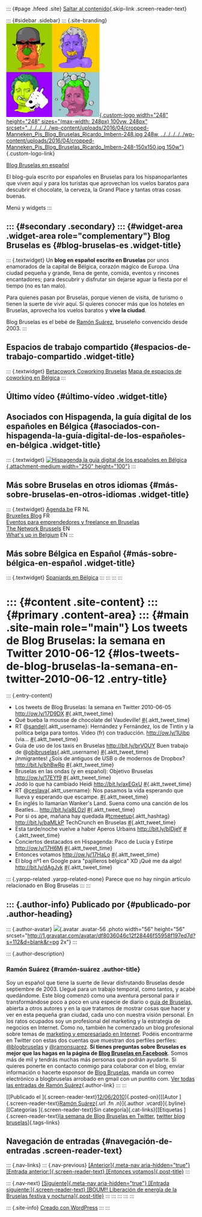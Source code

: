 ::: {#page .hfeed .site}
[Saltar al
contenido](../../../../../index.html?p=2214#content){.skip-link
.screen-reader-text}

::: {#sidebar .sidebar}
::: {.site-branding}
[![](../../../../../wp-content/uploads/2016/04/cropped-Manneken_Pis_Blog_Bruselas_Ricardo_Imbern-248.jpg){.custom-logo
width="248" height="248" sizes="(max-width: 248px) 100vw, 248px"
srcset="../../../../../wp-content/uploads/2016/04/cropped-Manneken_Pis_Blog_Bruselas_Ricardo_Imbern-248.jpg 248w, ../../../../../wp-content/uploads/2016/04/cropped-Manneken_Pis_Blog_Bruselas_Ricardo_Imbern-248-150x150.jpg 150w"}](../../../../../index.html){.custom-logo-link}

[Blog Bruselas en español](../../../../../index.html)

El blog-guía escrito por españoles en Bruselas para los hispanoparlantes
que viven aquí y para los turistas que aprovechan los vuelos baratos
para descubrir el chocolate, la cerveza, la Grand Place y tantas otras
cosas buenas.

Menú y widgets
:::

::: {#secondary .secondary}
::: {#widget-area .widget-area role="complementary"}
Blog Bruselas es {#blog-bruselas-es .widget-title}
----------------

::: {.textwidget}
Un **blog en español escrito en Bruselas** por unos enamorados de la
capital de Bélgica, corazón mágico de Europa. Una ciudad pequeña y
grande, llena de gente, comida, eventos y rincones encantadores; para
descubrir y disfrutar sin dejarse aguar la fiesta por el tiempo (no es
tan malo).

Para quienes pasan por Bruselas, porque vienen de visita, de turismo o
tienen la suerte de vivir aquí. Sí quieres conocer más que los hoteles
en Bruselas, aprovecha los vuelos baratos y **vive la ciudad**.

Blog Bruselas es el bebé de [Ramón Suárez](http://www.ramonsuarez.com),
bruseleño convencido desde 2003.
:::

Espacios de trabajo compartido {#espacios-de-trabajo-compartido .widget-title}
------------------------------

::: {.textwidget}
[Betacowork Coworking Bruselas](http://www.betacowork.com) [Mapa de
espacios de coworking en Bélgica](http://coworkingbelgium.com)
:::

Último vídeo {#último-vídeo .widget-title}
------------

Asociados con Hispagenda, la guía digital de los españoles en Bélgica {#asociados-con-hispagenda-la-guía-digital-de-los-españoles-en-bélgica .widget-title}
---------------------------------------------------------------------

::: {.textwidget}
[![Hispagenda,la guía digital de los españoles en
Bélgica](../../../../../wp-content/uploads/2010/04/Hispagenda-250px.gif "Hispagenda, la guía digital de los españoles en Bélgica"){.attachment-medium
width="250" height="100"}](http://www.hispagenda.com)
:::

Más sobre Bruselas en otros idiomas {#más-sobre-bruselas-en-otros-idiomas .widget-title}
-----------------------------------

::: {.textwidget}
[Agenda.be](http://www.agenda.be) FR NL\
[Bruxelles Blog](http://www.bxlblog.be/) FR\
[Eventos para emprendedores y freelance en
Bruselas](http://www.betacowork.com/events/)\
[The Network
Brussels](http://groups.yahoo.com/group/TheNetworkBrussels/) EN\
[What\'s up in Belgium](http://www.whatsupin.be/) EN
:::

Más sobre Bélgica en Español {#más-sobre-bélgica-en-español .widget-title}
----------------------------

::: {.textwidget}
[Spaniards en Bélgica](http://www.spaniards.es/paises/belgica)
:::
:::
:::
:::

::: {#content .site-content}
::: {#primary .content-area}
::: {#main .site-main role="main"}
Los tweets de Blog Bruselas: la semana en Twitter 2010-06-12 {#los-tweets-de-blog-bruselas-la-semana-en-twitter-2010-06-12 .entry-title}
============================================================

::: {.entry-content}
-   Los tweets de Blog Bruselas: la semana en Twitter 2010-06-05
    <http://ow.ly/17D9DX>
    [\#](http://twitter.com/blogbruselas/statuses/15514563419){.aktt_tweet_time}
-   Qué bueba la mousse de chocolate del Vaudeville!
    [\#](http://twitter.com/blogbruselas/statuses/15558437604){.aktt_tweet_time}
-   RT @[sandel](http://twitter.com/sandel){.aktt_username}: Hernández y
    Fernández, los de Tintín y la política belga para tontos. Video (fr)
    con traducción. <http://ow.ly/1Uibp> (via...
    [\#](http://twitter.com/blogbruselas/statuses/15616010408){.aktt_tweet_time}
-   Guía de uso de los taxis en Bruselas <http://bit.ly/brVOUY> Buen
    trabajo de
    @[objbruselas](http://twitter.com/objbruselas){.aktt_username}
    [\#](http://twitter.com/blogbruselas/statuses/15617592407){.aktt_tweet_time}
-   ¡Inmigrantes! ¿Sois de antiguos de USB o de modernos de Dropbox?
    <http://bit.ly/bhBwRp>
    [\#](http://twitter.com/blogbruselas/statuses/15655805941){.aktt_tweet_time}
-   Bruselas en las ondas (y en español): Objetivo Bruselas
    <http://ow.ly/17EYf9>
    [\#](http://twitter.com/blogbruselas/statuses/15703362916){.aktt_tweet_time}
-   Jodó lo que ha cambiado Heidi <http://bit.ly/axEGxU>
    [\#](http://twitter.com/blogbruselas/statuses/15774105776){.aktt_tweet_time}
-   RT @[ceslava](http://twitter.com/ceslava){.aktt_username}: Nos
    pasamos la vida esperando que llueva y esperando que escampe.
    [\#](http://twitter.com/blogbruselas/statuses/15779327639){.aktt_tweet_time}
-   En inglés lo llamarían Wanker\'s Land. Suena como una canción de los
    Beatles... <http://bit.ly/a8LOzI>
    [\#](http://twitter.com/blogbruselas/statuses/15851360556){.aktt_tweet_time}
-   Por si os ape, mañana hay quedada
    \#[tcmeetup](http://search.twitter.com/search?q=%23tcmeetup){.aktt_hashtag}
    <http://bit.ly/baMLkP> TechCrunch en Bruselas
    [\#](http://twitter.com/blogbruselas/statuses/15875306007){.aktt_tweet_time}
-   Esta tarde/noche vuelve a haber Aperos Urbains
    <http://bit.ly/bIDjeY>
    [\#](http://twitter.com/blogbruselas/statuses/15913087749){.aktt_tweet_time}
-   Conciertos destacados en Hispagenda: Paco de Lucía y Estirpe
    <http://ow.ly/17H6Mj>
    [\#](http://twitter.com/blogbruselas/statuses/15914297391){.aktt_tweet_time}
-   Entonces votamos <http://ow.ly/17HaLo>
    [\#](http://twitter.com/blogbruselas/statuses/15916239020){.aktt_tweet_time}
-   El blog nº1 en Google para \"pajilleros bélgica\" XD ¡Qué me da
    algo! <http://bit.ly/dAgJvk>
    [\#](http://twitter.com/blogbruselas/statuses/15916939281){.aktt_tweet_time}

::: {.yarpp-related .yarpp-related-none}
Parece que no hay ningún artículo relacionado en Blog Bruselas
:::
:::

::: {.author-info}
Publicado por {#publicado-por .author-heading}
-------------

::: {.author-avatar}
![](http://1.gravatar.com/avatar/df8036046c12f28446f55958f197ed7d?s=56&d=blank&r=pg){.avatar
.avatar-56 .photo width="56" height="56"
srcset="http://1.gravatar.com/avatar/df8036046c12f28446f55958f197ed7d?s=112&d=blank&r=pg 2x"}
:::

::: {.author-description}
### Ramón Suárez {#ramón-suárez .author-title}

Soy un español que tiene la suerte de llevar disfrutando Bruselas desde
septiembre de 2003. Llegué para un trabajo temporal, como tantos, y
acabé quedándome. Este blog comenzó como una aventura personal para ir
transformándose poco a poco en una especie de diario o [guía de
Bruselas](../../../../../index.html), abierta a otros autores y en la
que tratamos de mostrar cosas que hacer y ver en esta pequeña gran
ciudad, cada uno con nuestra visión personal. En los ratos ocupados soy
un profesional del marketing y la estrategia de negocios en Internet.
Como no, también he comenzado un blog profesional sobre temas de
[marketing y empresariado en Internet](http://ramonsuarez.com). Podéis
encontrarme en Twitter con estas dos cuentas que muestran dos perfiles
perfiles: [\@blogbruselas](http://twitter.com/blogbruselas) y
[\@ramonsuarez](http://twitter.com/ramonsuarez). **Sí tienes preguntas
sobre Bruselas es mejor que las hagas en la página de [Blog Bruselas en
Facebook](http://www.facebook.com/blogbruselas)**. Somos más de mil y
tendrás muchas más personas que podrán ayudarte. Si quieres ponerte en
contacto conmigo para colaborar con el blog, enviar información o
hacerte esponsor de [Blog Bruselas](../../../../../index.html), manda un
correo electrónico a blogbruselas arrobado en gmail con un puntito com.
[Ver todas las entradas de Ramón
Suárez](../../../04/30/index.html?author=2){.author-link}
:::
:::

[[Publicado el
]{.screen-reader-text}[12/06/2010](../../../../../index.html?p=2214)]{.posted-on}[[[Autor
]{.screen-reader-text}[Ramón
Suárez](../../../04/30/index.html?author=2){.url .fn .n}]{.author
.vcard}]{.byline}[[Categorías ]{.screen-reader-text}Sin
categoría]{.cat-links}[[Etiquetas ]{.screen-reader-text}[la semana de
Blog Bruselas en
Twitter](../../../../tag/la-semana-de-blog-bruselas-en-twitter/index.html),
[twitter blog
bruselas](../../../../tag/twitter-blog-bruselas/index.html)]{.tags-links}

Navegación de entradas {#navegación-de-entradas .screen-reader-text}
----------------------

::: {.nav-links}
::: {.nav-previous}
[[Anterior]{.meta-nav aria-hidden="true"} [Entrada
anterior:]{.screen-reader-text} [Entonces
votamos]{.post-title}](../../../../../index.html?p=2207)
:::

::: {.nav-next}
[[Siguiente]{.meta-nav aria-hidden="true"} [Entrada
siguiente:]{.screen-reader-text} [BOUM!! Liberación de energía de la
Bruselas festiva y
nocturna]{.post-title}](../../../../../index.html?p=2215)
:::
:::
:::
:::
:::

::: {.site-info}
[Creado con WordPress](https://es.wordpress.org/)
:::
:::
